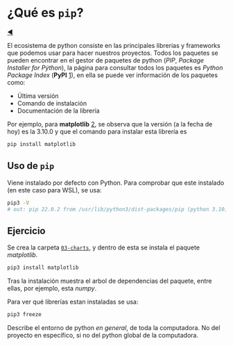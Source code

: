 # ¿Qué es `pip`?

[◀️](./../README.md)

El ecosistema de python consiste en las principales librerias y frameworks que podemos usar para hacer nuestros proyectos. Todos los paquetes se pueden encontrar en el gestor de paquetes de python (*PIP*, *Package Installer for Pýthon*), la página para consultar todos los paquetes es *Python Package Index* (**PyPI** [1]), en ella se puede ver información de los paquetes como:

- Última versión
- Comando de instalación
- Documentación de la librería

Por ejemplo, para **matplotlib** [2], se observa que la versión (a la fecha de hoy) es la 3.10.0 y que el comando para instalar esta librería es

```sh
pip install matplotlib
```

## Uso de `pip`

Viene instalado por defecto con Python. Para comprobar que este instalado (en este caso para WSL), se usa:

```sh
pip3 -V
# out: pip 22.0.2 from /usr/lib/python3/dist-packages/pip (python 3.10)
```

## Ejercicio

Se crea la carpeta [`03-charts`](./03-charts/), y dentro de esta se instala el paquete *matplotlib*.

```sh
pip3 install matplotlib
```

Tras la instalación muestra el arbol de dependencias del paquete, entre ellas, por ejemplo, esta *numpy*.

Para ver qué librerías estan instaladas se usa:

```sh
pip3 freeze
```

Describe el entorno de python *en general*, de toda la computadora. No del proyecto en específico, si no del python global de la computadora.

<!-- Referencias -->

[1]: <https://pypi.org/> "Python Package Index"
[2]: <https://pypi.org/project/matplotlib/> "Matplotlib"
